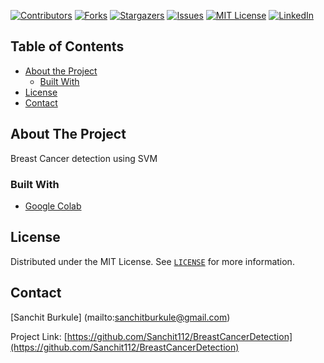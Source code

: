 [![Contributors][contributors-shield]][contributors-url]
[![Forks][forks-shield]][forks-url]
[![Stargazers][stars-shield]][stars-url]
[![Issues][issues-shield]][issues-url]
[![MIT License][license-shield]][license-url]
[![LinkedIn][linkedin-shield]][linkedin-url]


<!-- TABLE OF CONTENTS -->
## Table of Contents
* [About the Project](#about-the-project)
  * [Built With](#built-with)
* [License](#license)
* [Contact](#contact)




<!-- ABOUT THE PROJECT -->
## About The Project
Breast Cancer detection using SVM


### Built With

* [Google Colab](colab.research.google.com/)

<!-- LICENSE -->
## License

Distributed under the MIT License. See [`LICENSE`](https://github.com/Sanchit112/BreastCancerDetection/blob/master/LICENSE) for more information.



<!-- CONTACT -->
## Contact

[Sanchit Burkule] (mailto:sanchitburkule@gmail.com)

Project Link: [https://github.com/Sanchit112/BreastCancerDetection](https://github.com/Sanchit112/BreastCancerDetection)


<!-- MARKDOWN LINKS & IMAGES -->
<!-- https://www.markdownguide.org/basic-syntax/#reference-style-links -->
[contributors-shield]: https://img.shields.io/github/contributors/Sanchit112/BreastCancerDetection.svg?style=flat-square
[contributors-url]: https://github.com/Sanchit112/BreastCancerDetection/graphs/contributors
[forks-shield]: https://img.shields.io/github/forks/Sanchit112/BreastCancerDetection.svg?style=flat-square
[forks-url]: https://github.com/Sanchit112/BreastCancerDetection/network/members
[stars-shield]: https://img.shields.io/github/stars/Sanchit112/BreastCancerDetection.svg?style=flat-square
[stars-url]: https://github.com/Sanchit112/BreastCancerDetection/stargazers
[issues-shield]: https://img.shields.io/github/issues/Sanchit112/BreastCancerDetection.svg?style=flat-square
[issues-url]: https://github.com/Sanchit112/BreastCancerDetection/issues
[license-shield]: https://img.shields.io/github/license/Sanchit112/BreastCancerDetection.svg?style=flat-square
[license-url]: https://github.com/Sanchit112/BreastCancerDetection/blob/master/LICENSE.txt
[linkedin-shield]: https://img.shields.io/badge/-LinkedIn-black.svg?style=flat-square&logo=linkedin&colorB=555
[linkedin-url]: https://www.linkedin.com/in/sanchit-burkule-94456a152
[product-screenshot]: images/screenshot.png

